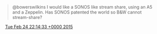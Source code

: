 > @bowerswilkins I would like a SONOS like stream share, using an A5 and a Zeppelin\. Has SONOS patented the world so B&amp;W cannot stream\-share?

<img src="../../media/tweet.ico" width="12" /> [Tue Feb 24 22:14:33 +0000 2015](https://twitter.com/DromerDenker/status/570346065657860098)